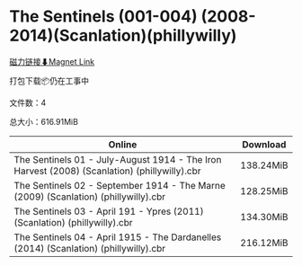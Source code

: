 # The Sentinels (001-004) (2008-2014)(Scanlation)(phillywilly)

[磁力链接⬇Magnet Link](magnet:?xt=urn:btih:969996a9b80a912fd1661d4058582991a3ec0862&dn=The%20Sentinels%20%28001-004%29%20%282008-2014%29%28Scanlation%29%28phillywilly%29)

打包下载📦仍在工事中

文件数：4

总大小：616.91MiB

Online | Download
--- | ---
The Sentinels 01 - July-August 1914 - The Iron Harvest (2008) (Scanlation) (phillywilly).cbr | 138.24MiB
The Sentinels 02 - September 1914 - The Marne (2009) (Scanlation) (phillywilly).cbr | 128.25MiB
The Sentinels 03 - April 191 - Ypres (2011) (Scanlation) (phillywilly).cbr | 134.30MiB
The Sentinels 04 - April 1915 - The Dardanelles (2014) (Scanlation) (phillywilly).cbr | 216.12MiB